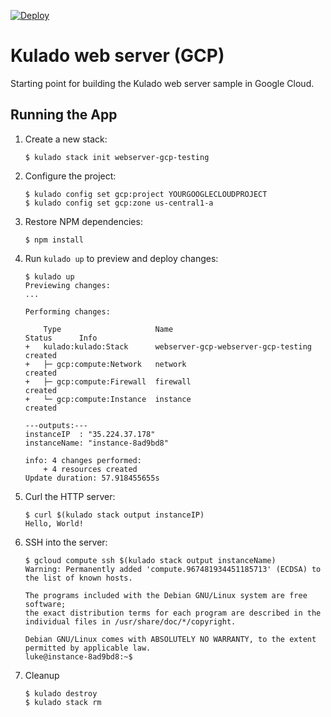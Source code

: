 [![Deploy](https://get.kulado.com/new/button.svg)](https://app.kulado.com/new)

# Kulado web server (GCP)

Starting point for building the Kulado web server sample in Google Cloud.

## Running the App

1.  Create a new stack:

    ```
    $ kulado stack init webserver-gcp-testing
    ```

1.  Configure the project:

    ```
    $ kulado config set gcp:project YOURGOOGLECLOUDPROJECT
    $ kulado config set gcp:zone us-central1-a
    ```

1.  Restore NPM dependencies:

    ```
    $ npm install
    ```

1.  Run `kulado up` to preview and deploy changes:

    ``` 
    $ kulado up
    Previewing changes:
    ...

    Performing changes:

        Type                     Name                                 Status      Info
    +   kulado:kulado:Stack      webserver-gcp-webserver-gcp-testing  created
    +   ├─ gcp:compute:Network   network                              created
    +   ├─ gcp:compute:Firewall  firewall                             created
    +   └─ gcp:compute:Instance  instance                             created

    ---outputs:---
    instanceIP  : "35.224.37.178"
    instanceName: "instance-8ad9bd8"

    info: 4 changes performed:
        + 4 resources created
    Update duration: 57.918455655s
    ```

1.  Curl the HTTP server:

    ```
    $ curl $(kulado stack output instanceIP)
    Hello, World!
    ```

1.  SSH into the server:

    ```
    $ gcloud compute ssh $(kulado stack output instanceName)
    Warning: Permanently added 'compute.967481934451185713' (ECDSA) to the list of known hosts.

    The programs included with the Debian GNU/Linux system are free software;
    the exact distribution terms for each program are described in the
    individual files in /usr/share/doc/*/copyright.

    Debian GNU/Linux comes with ABSOLUTELY NO WARRANTY, to the extent
    permitted by applicable law.
    luke@instance-8ad9bd8:~$
    ```

1. Cleanup

    ```
    $ kulado destroy
    $ kulado stack rm
    ```
